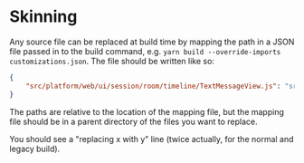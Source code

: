 # Skinning

Any source file can be replaced at build time by mapping the path in a JSON file passed in to the build command, e.g. `yarn build --override-imports customizations.json`. The file should be written like so:

```json
{
    "src/platform/web/ui/session/room/timeline/TextMessageView.js": "src/platform/web/ui/session/room/timeline/MyTextMessageView.js"
}
```
The paths are relative to the location of the mapping file, but the mapping file should be in a parent directory of the files you want to replace.

You should see a "replacing x with y" line (twice actually, for the normal and legacy build).
